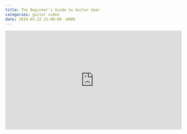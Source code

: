 ```yaml
---
title: The Beginner's Guide to Guitar Gear
categories: guitar video
date: 2019-05-22 21:00:00 -0000
---
```

<div>
<iframe width="560" height="315" src="https://www.youtube-nocookie.com/embed/p7qIBoo63w0" frameborder="0" allow="accelerometer; autoplay; encrypted-media; gyroscope; picture-in-picture" allowfullscreen></iframe>
</div>
